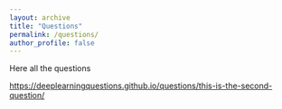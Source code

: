 ```yaml
---
layout: archive
title: "Questions"
permalink: /questions/
author_profile: false
---
```


Here all the questions


https://deeplearningquestions.github.io/questions/this-is-the-second-question/
